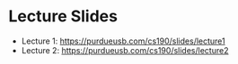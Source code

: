 Lecture Slides
==============

* Lecture 1: https://purdueusb.com/cs190/slides/lecture1
* Lecture 2: https://purdueusb.com/cs190/slides/lecture2
